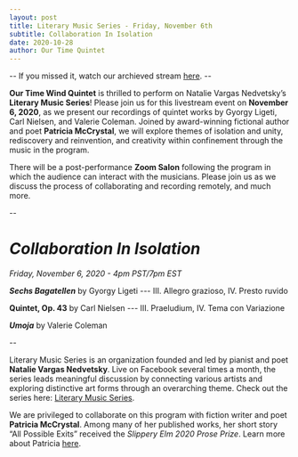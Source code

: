 ```yaml
---
layout: post
title: Literary Music Series - Friday, November 6th
subtitle: Collaboration In Isolation
date: 2020-10-28 
author: Our Time Quintet
---
```

-- If you missed it, watch our archieved stream <a href="https://www.youtube.com/watch?v=8_1VjSmxtfM">here</a>. --


<b>Our Time Wind Quintet</b> is thrilled to perform on Natalie Vargas Nedvetsky’s <b>Literary Music Series</b>! Please join us for this livestream event on <b>November 6, 2020</b>, as we present our recordings of quintet works by Gyorgy Ligeti, Carl Nielsen, and Valerie Coleman.  Joined by award-winning fictional author and poet <b>Patricia McCrystal</b>, we will explore themes of isolation and unity, rediscovery and reinvention, and creativity within confinement through the music in the program. 

There will be a post-performance <b>Zoom Salon</b> following the program in which the audience can interact with the musicians. Please join us as we discuss the process of collaborating and recording remotely, and much more. 

--

<h1><i>Collaboration In Isolation</i></h1>

<i>Friday, November 6, 2020 - 4pm PST/7pm EST </i>

<b><i>Sechs Bagatellen</i></b> by Gyorgy Ligeti --- III. Allegro grazioso, IV. Presto ruvido

<b>Quintet, Op. 43</b> by Carl Nielsen --- III. Praeludium, IV. Tema con Variazione

<b><i>Umoja</i></b> by Valerie Coleman

--


Literary Music Series is an organization founded and led by pianist and poet <b>Natalie Vargas Nedvetsky</b>. Live on Facebook several times a month, the series leads meaningful discussion by connecting various artists and exploring distinctive art forms through an overarching theme. 
Check out the series here: <a href="https://www.literarymusic.org/">Literary Music Series</a>.

We are privileged to collaborate on this program with fiction writer and poet <b>Patricia McCrystal</b>. Among many of her published works, her short story “All Possible Exits” received the <i>Slippery Elm 2020 Prose Prize</i>. 
Learn more about Patricia <a href="http://www.patriciamccrystal.com">here</a>. 


